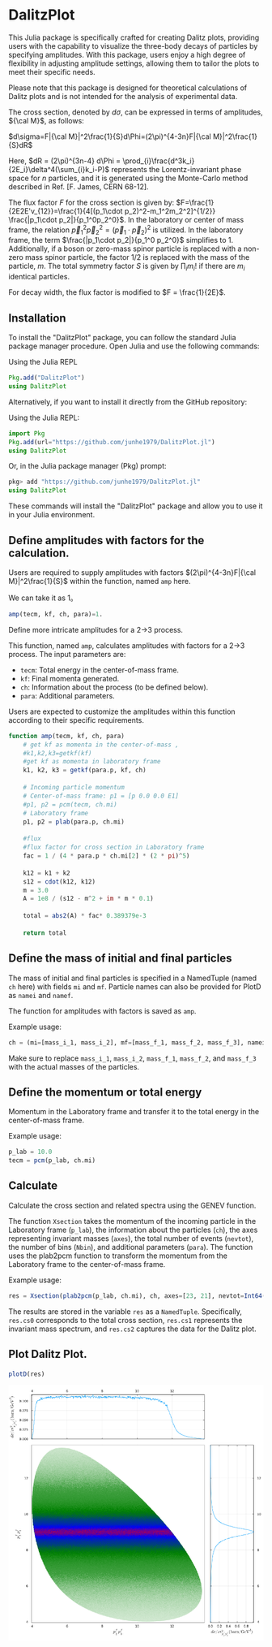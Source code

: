 # DalitzPlot

This Julia package is specifically crafted for creating Dalitz plots, providing users with the capability to visualize the three-body decays of particles by specifying amplitudes. With this package, users enjoy a high degree of flexibility in adjusting amplitude settings, allowing them to tailor the plots to meet their specific needs.

Please note that this package is designed for theoretical calculations of Dalitz plots and is not intended for the analysis of experimental data. 

The cross section, denoted by $d\sigma$, can be expressed in terms of amplitudes, ${\cal M}$, as follows:

$d\sigma=F|{\cal M}|^2\frac{1}{S}d\Phi=(2\pi)^{4-3n}F|{\cal M}|^2\frac{1}{S}dR$ 

Here, $dR = (2\pi)^{3n-4} d\Phi = \prod_{i}\frac{d^3k_i}{2E_i}\delta^4(\sum_{i}k_i-P)$ represents the Lorentz-invariant phase space for $n$ particles, and it is generated using the Monte-Carlo method described in Ref. [F. James, CERN 68-12].

The flux factor $F$ for the cross section is given by: $F=\frac{1}{2E2E'v_{12}}=\frac{1}{4[(p_1\cdot p_2)^2-m_1^2m_2^2]^{1/2}}	\frac{|p_1\cdot p_2|}{p_1^0p_2^0}$. In the laboratory or center of mass frame, the relation $\vec{p}_1^2 \vec{p}_2^2 = (\vec{p}_1 \cdot \vec{p}_2)^2$ is utilized. In the laboratory frame, the term $\frac{|p_1\cdot p_2|}{p_1^0 p_2^0}$ simplifies to 1.
Additionally, if a boson or zero-mass spinor particle is replaced with a non-zero mass spinor particle, the factor $1/2$ is replaced with the mass of the particle, $m$.
The total symmetry factor $S$ is given by $\prod_i m_i!$ if there are $m_i$ identical particles.

For decay width, the flux factor is modified to $F = \frac{1}{2E}$.



## Installation

To install the "DalitzPlot" package, you can follow the standard Julia package manager procedure. Open Julia and use the following commands:

Using the Julia REPL
```julia
Pkg.add("DalitzPlot")
using DalitzPlot
```

Alternatively, if you want to install it directly from the GitHub repository:

Using the Julia REPL:

```julia
import Pkg
Pkg.add(url="https://github.com/junhe1979/DalitzPlot.jl")
using DalitzPlot
```

Or, in the Julia package manager (Pkg) prompt:
```julia
pkg> add "https://github.com/junhe1979/DalitzPlot.jl"
using DalitzPlot
```

These commands will install the "DalitzPlot" package and allow you to use it in your Julia environment.

## Define amplitudes with factors for the calculation.

Users are required to supply amplitudes with factors $(2\pi)^{4-3n}F|{\cal M}|^2\frac{1}{S}$ within the function, named `amp` here.


We can take it as 1。
```julia
amp(tecm, kf, ch, para)=1.
```

Define more intricate amplitudes for a 2->3 process.

This function, named `amp`, calculates amplitudes with factors for a 2->3 process. The input parameters are:
- `tecm`: Total energy in the center-of-mass frame.
- `kf`: Final momenta generated.
- `ch`: Information about the process (to be defined below).
- `para`: Additional parameters.

Users are expected to customize the amplitudes within this function according to their specific requirements.


```julia
function amp(tecm, kf, ch, para)
    # get kf as momenta in the center-of-mass ,
    #k1,k2,k3=getkf(kf)       
    #get kf as momenta in laboratory frame
    k1, k2, k3 = getkf(para.p, kf, ch)

    # Incoming particle momentum
    # Center-of-mass frame: p1 = [p 0.0 0.0 E1]
    #p1, p2 = pcm(tecm, ch.mi)
    # Laboratory frame
    p1, p2 = plab(para.p, ch.mi)

    #flux
    #flux factor for cross section in Laboratory frame
    fac = 1 / (4 * para.p * ch.mi[2] * (2 * pi)^5)

    k12 = k1 + k2
    s12 = cdot(k12, k12)
    m = 3.0
    A = 1e8 / (s12 - m^2 + im * m * 0.1)

    total = abs2(A) * fac* 0.389379e-3

    return total

```
## Define the mass of initial and final particles 

The mass of initial and final particles is specified in a NamedTuple (named `ch` here) with fields `mi` and `mf`. 
Particle names can also be provided for PlotD as `namei` and `namef`.

The function for amplitudes with factors is saved as `amp`.

Example usage:
```julia
ch = (mi=[mass_i_1, mass_i_2], mf=[mass_f_1, mass_f_2, mass_f_3], namei=["p^i_{1}", "p^i_{2}"], namef=["p^f_{1}", "p^f_{2}", "p^f_{3}"], amp=amp)
```

Make sure to replace `mass_i_1`, `mass_i_2`, `mass_f_1`, `mass_f_2`, and `mass_f_3` with the actual masses of the particles.

## Define the momentum or total energy

Momentum in the Laboratory frame and transfer it to the total energy in the center-of-mass frame.

Example usage:
```julia
p_lab = 10.0
tecm = pcm(p_lab, ch.mi)
```

## Calculate  

Calculate the cross section and related spectra using the GENEV function.

The function `Xsection` takes the momentum of the incoming particle in the Laboratory frame (`p_lab`), the information about the particles (`ch`), the axes representing invariant masses (`axes`), the total number of events (`nevtot`), the number of bins (`Nbin`), and additional parameters (`para`). The function uses the plab2pcm function to transform the momentum from the Laboratory frame to the center-of-mass frame.

Example usage:
```julia
res = Xsection(plab2pcm(p_lab, ch.mi), ch, axes=[23, 21], nevtot=Int64(1e7), Nbin=500, para=(p=p_lab, l=1.0), ProgressBars=true)
```
The results are stored in the variable `res` as a `NamedTuple`. Specifically, `res.cs0` corresponds to the total cross section, `res.cs1` represents the invariant mass spectrum, and `res.cs2` captures the data for the Dalitz plot.

## Plot Dalitz Plot.
```julia
plotD(res)
```

![ex1.png](test/DP.png)
